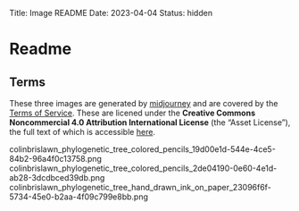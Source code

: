 Title: Image README
Date: 2023-04-04
Status: hidden

# Readme

## Terms

These three images are generated by [midjourney](https://midjourney.gitbook.io/docs/) and are covered by the [Terms of Service](https://midjourney.gitbook.io/docs/terms-of-service). These are licened under the **Creative Commons Noncommercial 4.0 Attribution International License** (the “Asset License”), the full text of which is accessible [here](https://creativecommons.org/licenses/by-nc/4.0/legalcode).

colinbrislawn_phylogenetic_tree_colored_pencils_19d00e1d-544e-4ce5-84b2-96a4f0c13758.png
colinbrislawn_phylogenetic_tree_colored_pencils_2de04190-0e60-4e1d-ab28-3dcdbced39db.png
colinbrislawn_phylogenetic_tree_hand_drawn_ink_on_paper_23096f6f-5734-45e0-b2aa-4f09c799e8bb.png
